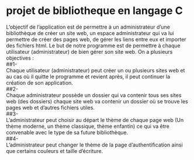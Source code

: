 # projet de bibliotheque en langage C

L’objectif de l’application est de permettre à un administrateur d’une bibliothèque de
créer un site web, un espace administrateur qui va lui permettre de créer des pages
web, de gérer les liens entre eux et importer des fichiers html.
Le but de notre programme est de permettre à chaque utilisateur (administrateur) de bien
gérer son site web. On a plusieurs objectives :  
##1-  
Chaque utilisateur (administrateur) peut créer un ou plusieurs sites web et au cas où
il quitte le programme et revient après, il peut continuer la création de son
application.  
##2-  
Chaque administrateur possède un dossier qui va contenir tous ses sites web (des
dossiers) chaque site web va contenir un dossier où se trouve les pages web et
d’autres fichiers utiles.  
##3-  
L’administrateur peut choisir au départ le thème de chaque page web (Un thème
moderne, un thème classique, thème enfantin) ce qui va être convenable avec le
type de sa future bibliothèque.  
##4-  
L’administrateur peut changer le thème de la page d’authentification ainsi que
certains couleurs et taille d’écriture.
